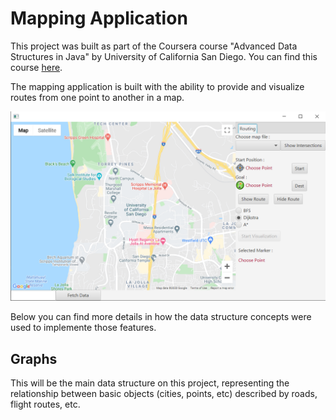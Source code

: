 # Mapping Application

This project was built as part of the Coursera course "Advanced Data Structures in Java" by University of California San Diego. You can find this course [here](https://www.coursera.org/learn/advanced-data-structures?specialization=java-object-oriented).

The mapping application is built with the ability to provide and visualize routes from one point to another in a map.

![Mapping Application Screenshot](/sample.PNG)

Below you can find more details in how the data structure concepts were used to implemente those features.

## Graphs

This will be the main data structure on this project, representing the relationship between basic objects (cities, points, etc) described by roads, flight routes, etc.
